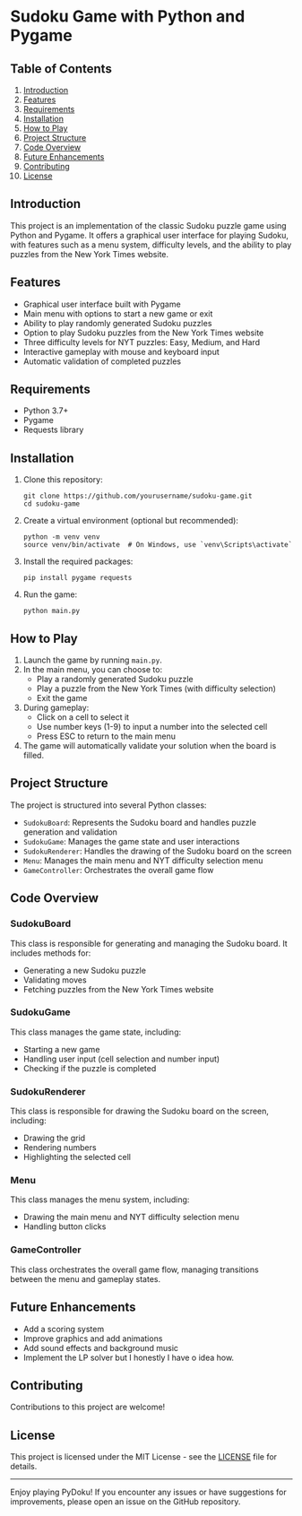 # Sudoku Game with Python and Pygame

## Table of Contents
1. [Introduction](#introduction)
2. [Features](#features)
3. [Requirements](#requirements)
4. [Installation](#installation)
5. [How to Play](#how-to-play)
6. [Project Structure](#project-structure)
7. [Code Overview](#code-overview)
8. [Future Enhancements](#future-enhancements)
9. [Contributing](#contributing)
10. [License](#license)

## Introduction

This project is an implementation of the classic Sudoku puzzle game using Python and Pygame. It offers a graphical user interface for playing Sudoku, with features such as a menu system, difficulty levels, and the ability to play puzzles from the New York Times website.

## Features

- Graphical user interface built with Pygame
- Main menu with options to start a new game or exit
- Ability to play randomly generated Sudoku puzzles
- Option to play Sudoku puzzles from the New York Times website
- Three difficulty levels for NYT puzzles: Easy, Medium, and Hard
- Interactive gameplay with mouse and keyboard input
- Automatic validation of completed puzzles

## Requirements

- Python 3.7+
- Pygame
- Requests library

## Installation

1. Clone this repository:
   ```
   git clone https://github.com/yourusername/sudoku-game.git
   cd sudoku-game
   ```

2. Create a virtual environment (optional but recommended):
   ```
   python -m venv venv
   source venv/bin/activate  # On Windows, use `venv\Scripts\activate`
   ```

3. Install the required packages:
   ```
   pip install pygame requests
   ```

4. Run the game:
   ```
   python main.py
   ```

## How to Play

1. Launch the game by running `main.py`.
2. In the main menu, you can choose to:
   - Play a randomly generated Sudoku puzzle
   - Play a puzzle from the New York Times (with difficulty selection)
   - Exit the game
3. During gameplay:
   - Click on a cell to select it
   - Use number keys (1-9) to input a number into the selected cell
   - Press ESC to return to the main menu
4. The game will automatically validate your solution when the board is filled.

## Project Structure

The project is structured into several Python classes:

- `SudokuBoard`: Represents the Sudoku board and handles puzzle generation and validation
- `SudokuGame`: Manages the game state and user interactions
- `SudokuRenderer`: Handles the drawing of the Sudoku board on the screen
- `Menu`: Manages the main menu and NYT difficulty selection menu
- `GameController`: Orchestrates the overall game flow

## Code Overview

### SudokuBoard

This class is responsible for generating and managing the Sudoku board. It includes methods for:
- Generating a new Sudoku puzzle
- Validating moves
- Fetching puzzles from the New York Times website

### SudokuGame

This class manages the game state, including:
- Starting a new game
- Handling user input (cell selection and number input)
- Checking if the puzzle is completed

### SudokuRenderer

This class is responsible for drawing the Sudoku board on the screen, including:
- Drawing the grid
- Rendering numbers
- Highlighting the selected cell

### Menu

This class manages the menu system, including:
- Drawing the main menu and NYT difficulty selection menu
- Handling button clicks

### GameController

This class orchestrates the overall game flow, managing transitions between the menu and gameplay states.

## Future Enhancements

- Add a scoring system
- Improve graphics and add animations
- Add sound effects and background music
- Implement the LP solver but I honestly I have o idea how.

## Contributing

Contributions to this project are welcome!

## License

This project is licensed under the MIT License - see the [LICENSE](LICENSE) file for details.

---

Enjoy playing PyDoku! If you encounter any issues or have suggestions for improvements, please open an issue on the GitHub repository.

